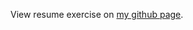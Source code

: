 View resume exercise on <a href="http://damonsauve.github.io/index.html" target="_blank">my github page</a>.
